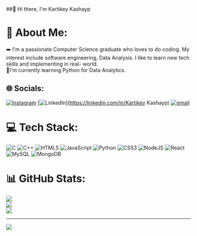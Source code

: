 ##👋 Hi there, I'm Kartikey Kashayp
# 💫 About Me:
➡️ I'm a passionate Computer Science graduate who loves to do coding. My interest include software engineering, Data Analysis. I like to learn new tech skills and implementing in real- world.<br>
🧠I'm currently learning Python for Data Analytics.<br>

## 🌐 Socials:
[![Instagram](https://img.shields.io/badge/Instagram-%23E4405F.svg?logo=Instagram&logoColor=white)](https://instagram.com/kartikey5208) [![LinkedIn](https://img.shields.io/badge/LinkedIn-%230077B5.svg?logo=linkedin&logoColor=white)](https://linkedin.com/in/Kartikey Kashayp) [![email](https://img.shields.io/badge/Email-D14836?logo=gmail&logoColor=white)](mailto:Kashyapkartik152@gmail.com) 

# 💻 Tech Stack:
![C](https://img.shields.io/badge/c-%2300599C.svg?style=for-the-badge&logo=c&logoColor=white) ![C++](https://img.shields.io/badge/c++-%2300599C.svg?style=for-the-badge&logo=c%2B%2B&logoColor=white) ![HTML5](https://img.shields.io/badge/html5-%23E34F26.svg?style=for-the-badge&logo=html5&logoColor=white) ![JavaScript](https://img.shields.io/badge/javascript-%23323330.svg?style=for-the-badge&logo=javascript&logoColor=%23F7DF1E) ![Python](https://img.shields.io/badge/python-3670A0?style=for-the-badge&logo=python&logoColor=ffdd54) ![CSS3](https://img.shields.io/badge/css3-%231572B6.svg?style=for-the-badge&logo=css3&logoColor=white) ![NodeJS](https://img.shields.io/badge/node.js-6DA55F?style=for-the-badge&logo=node.js&logoColor=white) ![React](https://img.shields.io/badge/react-%2320232a.svg?style=for-the-badge&logo=react&logoColor=%2361DAFB) ![MySQL](https://img.shields.io/badge/mysql-4479A1.svg?style=for-the-badge&logo=mysql&logoColor=white) ![MongoDB](https://img.shields.io/badge/MongoDB-%234ea94b.svg?style=for-the-badge&logo=mongodb&logoColor=white)
# 📊 GitHub Stats:
![](https://github-readme-stats.vercel.app/api?username=kartikey-kashyap&theme=radical&hide_border=false&include_all_commits=false&count_private=false)<br/>
![](https://nirzak-streak-stats.vercel.app/?user=kartikey-kashyap&theme=radical&hide_border=false)<br/>
![](https://github-readme-stats.vercel.app/api/top-langs/?username=kartikey-kashyap&theme=radical&hide_border=false&include_all_commits=false&count_private=false&layout=compact)

---
[![](https://visitcount.itsvg.in/api?id=kartikey-kashyap&icon=0&color=0)](https://visitcount.itsvg.in)

<!-- Proudly created with GPRM ( https://gprm.itsvg.in ) -->
<!--
**kartikey-kashyap/kartikey-kashyap** is a ✨ _special_ ✨ repository because its `README.md` (this file) appears on your GitHub profile.

Here are some ideas to get you started:

- 🔭 I’m currently working on ...
- 🌱 I’m currently learning ...
- 👯 I’m looking to collaborate on ...
- 🤔 I’m looking for help with ...
- 💬 Ask me about ...
- 📫 How to reach me: ...
- 😄 Pronouns: ...
- ⚡ Fun fact: ...
-->
